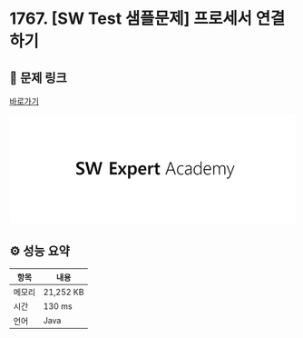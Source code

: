 # 1767. [SW Test 샘플문제] 프로세서 연결하기

## 🔗 문제 링크

[바로가기](https://swexpertacademy.com/main/code/problem/problemDetail.do?contestProbId=AV4suNtaXFEDFAUf)

![SWEA 로고](../../images/swea.jpg)

## ⚙️ 성능 요약

| 항목   | 내용      |
| ------ | --------- |
| 메모리 | 21,252 KB |
| 시간   | 130 ms    |
| 언어   | Java      |

